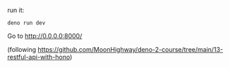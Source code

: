 run it:

```
deno run dev
```

Go to <http://0.0.0.0:8000/>

(following https://github.com/MoonHighway/deno-2-course/tree/main/13-restful-api-with-hono)
